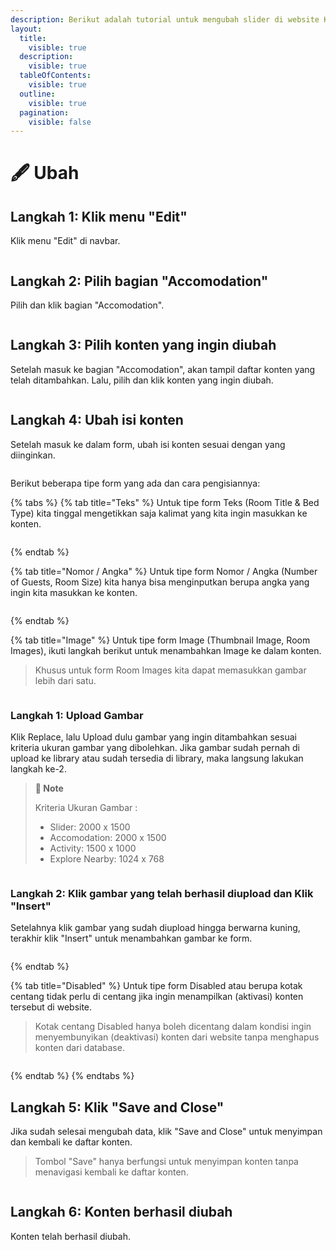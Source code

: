 ```yaml
---
description: Berikut adalah tutorial untuk mengubah slider di website Kanana.
layout:
  title:
    visible: true
  description:
    visible: true
  tableOfContents:
    visible: true
  outline:
    visible: true
  pagination:
    visible: false
---
```


# 🖋️ Ubah

## Langkah 1: Klik menu "Edit"

Klik menu "Edit" di navbar.

<figure><img src="../../.gitbook/assets/1_All.png" alt=""><figcaption></figcaption></figure>

## Langkah 2: Pilih bagian "Accomodation"

Pilih dan klik bagian "Accomodation".

<figure><img src="../../.gitbook/assets/2_All (1).png" alt=""><figcaption></figcaption></figure>

## Langkah 3: Pilih konten yang ingin diubah

Setelah masuk ke bagian "Accomodation",  akan tampil daftar konten yang telah ditambahkan. Lalu, pilih dan klik konten yang ingin diubah.

<figure><img src="../../.gitbook/assets/3_acco_edit.png" alt=""><figcaption></figcaption></figure>

## Langkah 4: Ubah isi konten

Setelah masuk ke dalam form, ubah isi konten sesuai dengan yang diinginkan.

<figure><img src="../../.gitbook/assets/4_acco_edit.png" alt=""><figcaption></figcaption></figure>

Berikut beberapa tipe form yang ada dan cara pengisiannya:

{% tabs %}
{% tab title="Teks" %}
Untuk tipe form Teks (Room Title & Bed Type) kita tinggal mengetikkan saja kalimat yang kita ingin masukkan ke konten.

<figure><img src="../../.gitbook/assets/4_Header_Teks.png" alt=""><figcaption></figcaption></figure>
{% endtab %}

{% tab title="Nomor / Angka" %}
Untuk tipe form Nomor / Angka (Number of Guests, Room Size) kita hanya bisa menginputkan berupa angka yang ingin kita masukkan ke konten.

<figure><img src="../../.gitbook/assets/4_angka.png" alt=""><figcaption></figcaption></figure>
{% endtab %}

{% tab title="Image" %}
Untuk tipe form Image (Thumbnail Image, Room Images), ikuti langkah berikut untuk menambahkan Image ke dalam konten.

> Khusus untuk form Room Images kita dapat memasukkan gambar lebih dari satu.

<figure><img src="../../.gitbook/assets/4_2_Slider_Edit_Image.png" alt=""><figcaption></figcaption></figure>

### Langkah 1: Upload Gambar

Klik Replace, lalu Upload dulu gambar yang ingin ditambahkan sesuai kriteria ukuran gambar yang dibolehkan.  Jika gambar sudah pernah di upload ke library atau sudah tersedia di library, maka langsung lakukan langkah ke-2.&#x20;

> **📓 Note**
>
> Kriteria Ukuran Gambar :&#x20;
>
> * Slider: 2000 x 1500&#x20;
> * Accomodation: 2000 x 1500&#x20;
> * Activity: 1500 x 1000&#x20;
> * Explore Nearby: 1024 x 768

<div align="center" data-full-width="false"><figure><img src="../../.gitbook/assets/5-1_Create&#x26;Edit.png" alt=""><figcaption></figcaption></figure></div>

### Langkah 2: Klik gambar yang telah berhasil diupload dan Klik "Insert"

Setelahnya klik gambar yang sudah diupload hingga berwarna kuning, terakhir klik "Insert" untuk menambahkan gambar ke form.

<figure><img src="../../.gitbook/assets/5-2_Create&#x26;Edit.png" alt=""><figcaption></figcaption></figure>
{% endtab %}

{% tab title="Disabled" %}
Untuk tipe form Disabled atau berupa kotak centang  tidak perlu di centang jika ingin menampilkan (aktivasi) konten tersebut di website.

> Kotak centang Disabled hanya boleh dicentang dalam kondisi ingin menyembunyikan (deaktivasi) konten dari website tanpa menghapus konten dari database.

<figure><img src="../../.gitbook/assets/4_Header_Disabled.png" alt=""><figcaption></figcaption></figure>
{% endtab %}
{% endtabs %}

## Langkah 5: Klik "Save and Close"

Jika sudah selesai mengubah data, klik "Save and Close" untuk menyimpan dan kembali ke daftar konten.

> Tombol "Save" hanya berfungsi untuk menyimpan konten tanpa menavigasi kembali ke daftar konten.

<figure><img src="../../.gitbook/assets/5_acco_edit.png" alt=""><figcaption></figcaption></figure>

## Langkah 6: Konten berhasil diubah

Konten telah berhasil diubah.

<figure><img src="../../.gitbook/assets/6_acco_edit.png" alt=""><figcaption></figcaption></figure>
